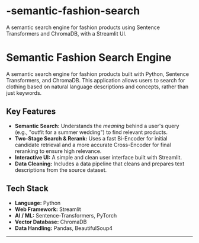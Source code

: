 # -semantic-fashion-search
A semantic search engine for fashion products using Sentence Transformers and ChromaDB, with a Streamlit UI.

# Semantic Fashion Search Engine 

A semantic search engine for fashion products built with Python, Sentence Transformers, and ChromaDB. This application allows users to search for clothing based on natural language descriptions and concepts, rather than just keywords.


## Key Features

*   **Semantic Search:** Understands the *meaning* behind a user's query (e.g., "outfit for a summer wedding") to find relevant products.
*   **Two-Stage Search & Rerank:** Uses a fast Bi-Encoder for initial candidate retrieval and a more accurate Cross-Encoder for final reranking to ensure high relevance.
*   **Interactive UI:** A simple and clean user interface built with Streamlit.
*   **Data Cleaning:** Includes a data pipeline that cleans and prepares text descriptions from the source dataset.

## Tech Stack

*   **Language:** Python
*   **Web Framework:** Streamlit
*   **AI / ML:** Sentence-Transformers, PyTorch
*   **Vector Database:** ChromaDB
*   **Data Handling:** Pandas, BeautifulSoup4

---
